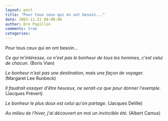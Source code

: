 ```yaml
---
layout: post
title: "Pour tous ceux qui en ont besoin..."
date: 2003-11-22 00:00:00
author: Dre Papillon
comments: true
categories: 
---
```



Pour tous ceux qui en ont besoin...

*Ce qui m'intéresse, ce n'est pas le bonheur de tous les hommes, c'est celui de chacun.*  (Boris Vian)

*Le bonheur n'est pas une destination, mais une façon de voyager.*  (Margaret Lee Runbeck)

*Il faudrait essayer d'être heureux, ne serait-ce que pour donner l'exemple.*  (Jacques Prévert)

*Le bonheur le plus doux est celui qu'on partage.*  (Jacques Delille)

*Au milieu de l'hiver, j'ai découvert en moi un invincible été.*  (Albert Camus)